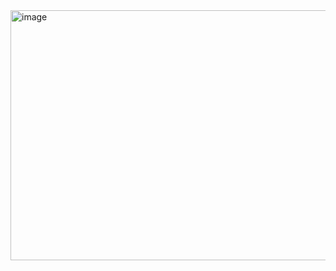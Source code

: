<img width="1200" height="400" alt="image" src="https://github.com/user-attachments/assets/831d97d1-1819-44aa-b242-26a970af792c" />


